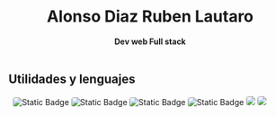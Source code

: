 <div align="center">
	<h1>Alonso Diaz Ruben Lautaro</h1>
	<strong>Dev web Full stack</strong>
</div>
<br/>

<h2>Utilidades y lenguajes</h2>

<img
	alt=""
	src="https://img.shields.io/badge/JavaScript-fff?style=for-the-badge&logo=javaScript&labelColor=000"
	style="border-radius: 4px"
/> <img
	alt=""
	src="https://img.shields.io/badge/CSS-fff?style=for-the-badge&logo=CSS3&labelColor=000&logoColor=0074FF"
	style="border-radius: 4px"
/>
<img 
	alt="Static Badge"
	style="border-radius: 4px"
	src="https://img.shields.io/badge/ReactJS-fff?style=for-the-badge&logo=React&labelColor=000"
/>
<img 
	alt="Static Badge"
	style="border-radius: 4px"
	src="https://img.shields.io/badge/NodeJs-fff?style=for-the-badge&logo=nodedotjs&labelColor=000"
/>
<img 
	alt="Static Badge"
	style="border-radius: 4px"
	src="https://img.shields.io/badge/BASH-fff?style=for-the-badge&logo=gnubash&labelColor=000"
/>
<img 
	alt="Static Badge"
	style="border-radius: 4px"
	src="https://img.shields.io/badge/Docker-fff?style=for-the-badge&logo=docker&labelColor=000"
/>
<img
	style="border-radius: 4px"
	src="https://img.shields.io/badge/Linux-fff?style=for-the-badge&logo=linux&labelColor=000"
/>
<img
	style="border-radius: 4px"
	src="https://img.shields.io/badge/TypeScript-fff?style=for-the-badge&logo=typescript&labelColor=000"
/>

